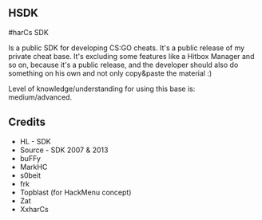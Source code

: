 HSDK
-------

#harCs SDK

Is a public SDK for developing CS:GO cheats. It's a public release of my private cheat base. It's excluding some features like a Hitbox Manager and so on, because it's a public release, and the developer should also do something on his own and not only copy&paste the material :)

Level of knowledge/understanding for using this base is: medium/advanced.


Credits
--------
* HL - SDK
* Source - SDK 2007 & 2013
* buFFy
* MarkHC
* s0beit
* frk
* Topblast (for HackMenu concept)
* Zat
* XxharCs